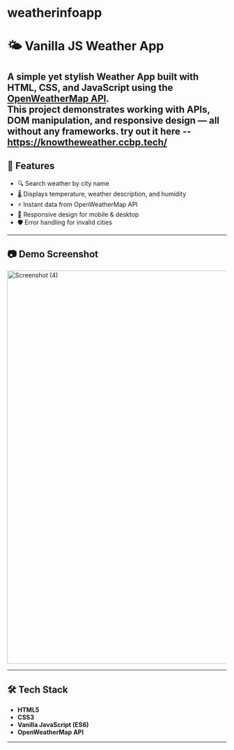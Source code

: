 # weatherinfoapp
# 🌤 Vanilla JS Weather App

A simple yet stylish **Weather App** built with **HTML, CSS, and JavaScript** using the [OpenWeatherMap API](https://openweathermap.org/api).  
This project demonstrates working with APIs, DOM manipulation, and responsive design — all without any frameworks.
try out it here -- https://knowtheweather.ccbp.tech/
---

## 🚀 Features

- 🔍 Search weather by city name
- 🌡 Displays temperature, weather description, and humidity
- ⚡ Instant data from OpenWeatherMap API
- 📱 Responsive design for mobile & desktop
- 🛡 Error handling for invalid cities

---

## 📷 Demo Screenshot


<img width="1600" height="900" alt="Screenshot (4)" src="https://github.com/user-attachments/assets/1fed7e8c-bf5d-4683-8dda-e799f6b96eb8" />

---

## 🛠 Tech Stack

- **HTML5**
- **CSS3**
- **Vanilla JavaScript (ES6)**
- **OpenWeatherMap API**

---

